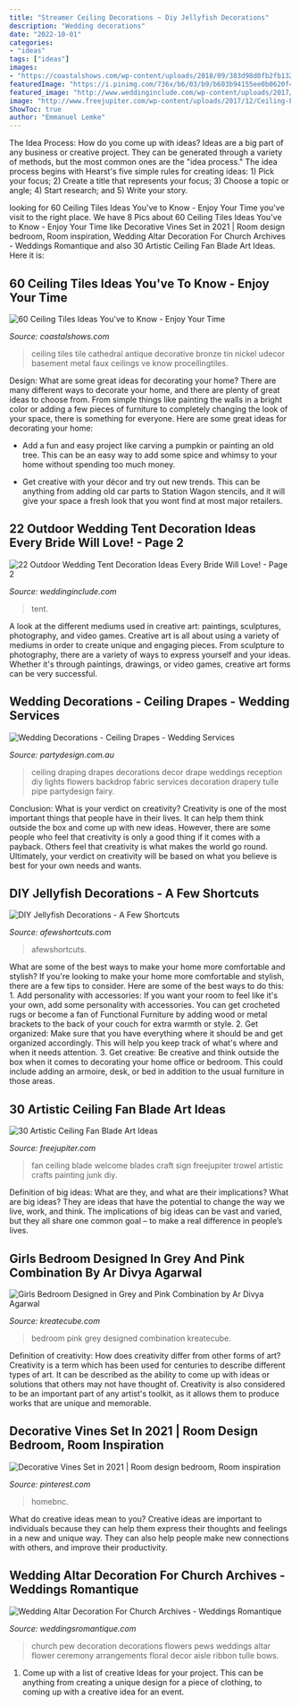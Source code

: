```yaml
---
title: "Streamer Ceiling Decorations ~ Diy Jellyfish Decorations"
description: "Wedding decorations"
date: "2022-10-01"
categories:
- "ideas"
tags: ["ideas"]
images:
- "https://coastalshows.com/wp-content/uploads/2018/09/383d98d0fb2fb1328f0f030528bba309.jpg"
featuredImage: "https://i.pinimg.com/736x/b6/03/b9/b603b94155ee0b0620f4cfd96632104c.jpg"
featured_image: "http://www.weddinginclude.com/wp-content/uploads/2017/07/Babys-breath-and-fairy-lights-from-tented-Wedding-Ceremony.jpg"
image: "http://www.freejupiter.com/wp-content/uploads/2017/12/Ceiling-Fan-Blade-Art-Ideas-9.jpg"
ShowToc: true
author: "Emmanuel Lemke"
---
```



The Idea Process: How do you come up with ideas?
Ideas are a big part of any business or creative project. They can be generated through a variety of methods, but the most common ones are the "idea process." The idea process begins with Hearst's five simple rules for creating ideas: 1) Pick your focus; 2) Create a title that represents your focus; 3) Choose a topic or angle; 4) Start research; and 5) Write your story.

	

		
looking for 60 Ceiling Tiles Ideas You&#039;ve to Know - Enjoy Your Time you've visit to the right place. We have 8 Pics about 60 Ceiling Tiles Ideas You&#039;ve to Know - Enjoy Your Time like Decorative Vines Set in 2021 | Room design bedroom, Room inspiration, Wedding Altar Decoration For Church Archives - Weddings Romantique and also 30 Artistic Ceiling Fan Blade Art Ideas. Here it is:
		
    
## 60 Ceiling Tiles Ideas You&#039;ve To Know - Enjoy Your Time

<img loading=lazy src="https://coastalshows.com/wp-content/uploads/2018/09/383d98d0fb2fb1328f0f030528bba309.jpg" onerror="this.onerror=null;this.src='https://tse4.mm.bing.net/th?id=OIP.oB9gvmyNU10Z5kMQP2hAaQHaJ4&amp;pid=15.1';" alt="60 Ceiling Tiles Ideas You&#039;ve to Know - Enjoy Your Time">

_Source: coastalshows.com_

>ceiling tiles tile cathedral antique decorative bronze tin nickel udecor basement metal faux ceilings ve know proceilingtiles. 

	

Design: What are some great ideas for decorating your home?
There are many different ways to decorate your home, and there are plenty of great ideas to choose from. From simple things like painting the walls in a bright color or adding a few pieces of furniture to completely changing the look of your space, there is something for everyone. Here are some great ideas for decorating your home: 
- Add a fun and easy project like carving a pumpkin or painting an old tree. This can be an easy way to add some spice and whimsy to your home without spending too much money. 

- Get creative with your décor and try out new trends. This can be anything from adding old car parts to Station Wagon stencils, and it will give your space a fresh look that you wont find at most major retailers.

    
## 22 Outdoor Wedding Tent Decoration Ideas Every Bride Will Love! - Page 2

<img loading=lazy src="http://www.weddinginclude.com/wp-content/uploads/2017/07/Babys-breath-and-fairy-lights-from-tented-Wedding-Ceremony.jpg" onerror="this.onerror=null;this.src='https://tse3.mm.bing.net/th?id=OIP.eg0X59l4oMd0pAC09uq8WwHaLH&amp;pid=15.1';" alt="22 Outdoor Wedding Tent Decoration Ideas Every Bride Will Love! - Page 2">

_Source: weddinginclude.com_

>tent. 

	

A look at the different mediums used in creative art: paintings, sculptures, photography, and video games.
Creative art is all about using a variety of mediums in order to create unique and engaging pieces. From sculpture to photography, there are a variety of ways to express yourself and your ideas. Whether it's through paintings, drawings, or video games, creative art forms can be very successful.

    
## Wedding Decorations - Ceiling Drapes - Wedding Services

<img loading=lazy src="http://www.partydesign.com.au/assets/ceiling_drapes/slider/Ceiling-Drapes-22.jpg" onerror="this.onerror=null;this.src='https://tse3.mm.bing.net/th?id=OIP.FQ9-Sox2b2-slvMw-pCndQHaEL&amp;pid=15.1';" alt="Wedding Decorations - Ceiling Drapes - Wedding Services">

_Source: partydesign.com.au_

>ceiling draping drapes decorations decor drape weddings reception diy lights flowers backdrop fabric services decoration drapery tulle pipe partydesign fairy. 

	

Conclusion: What is your verdict on creativity?
Creativity is one of the most important things that people have in their lives. It can help them think outside the box and come up with new ideas. However, there are some people who feel that creativity is only a good thing if it comes with a payback. Others feel that creativity is what makes the world go round. Ultimately, your verdict on creativity will be based on what you believe is best for your own needs and wants.

    
## DIY Jellyfish Decorations - A Few Shortcuts

<img loading=lazy src="https://afewshortcuts.com/wp-content/uploads/2014/06/DIY-Jellyfish-Decorations-1.jpg" onerror="this.onerror=null;this.src='https://tse1.mm.bing.net/th?id=OIP.9iOiMCH8DLvJ7S3Fj5u1OAHaLG&amp;pid=15.1';" alt="DIY Jellyfish Decorations - A Few Shortcuts">

_Source: afewshortcuts.com_

>afewshortcuts. 

	

What are some of the best ways to make your home more comfortable and stylish?
If you're looking to make your home more comfortable and stylish, there are a few tips to consider. Here are some of the best ways to do this: 1. Add personality with accessories: If you want your room to feel like it's your own, add some personality with accessories. You can get crocheted rugs or become a fan of Functional Furniture by adding wood or metal brackets to the back of your couch for extra warmth or style. 2. Get organized: Make sure that you have everything where it should be and get organized accordingly. This will help you keep track of what's where and when it needs attention. 3. Get creative: Be creative and think outside the box when it comes to decorating your home office or bedroom. This could include adding an armoire, desk, or bed in addition to the usual furniture in those areas. 
    
## 30 Artistic Ceiling Fan Blade Art Ideas

<img loading=lazy src="http://www.freejupiter.com/wp-content/uploads/2017/12/Ceiling-Fan-Blade-Art-Ideas-9.jpg" onerror="this.onerror=null;this.src='https://tse2.mm.bing.net/th?id=OIP.mIFmNFiNwdz_9RLoI5RVhQHaJ4&amp;pid=15.1';" alt="30 Artistic Ceiling Fan Blade Art Ideas">

_Source: freejupiter.com_

>fan ceiling blade welcome blades craft sign freejupiter trowel artistic crafts painting junk diy. 

	

Definition of big ideas: What are they, and what are their implications?
What are big ideas? They are ideas that have the potential to change the way we live, work, and think. The implications of big ideas can be vast and varied, but they all share one common goal – to make a real difference in people’s lives.

    
## Girls Bedroom Designed In Grey And Pink Combination By Ar Divya Agarwal

<img loading=lazy src="https://kreatecube.com/usefull/vendor/27287/gallery/10397.jpg" onerror="this.onerror=null;this.src='https://tse4.mm.bing.net/th?id=OIP.P3H-pDkdaZL6Ms53IuyNoAHaHM&amp;pid=15.1';" alt="Girls Bedroom Designed in Grey and Pink Combination by Ar Divya Agarwal">

_Source: kreatecube.com_

>bedroom pink grey designed combination kreatecube. 

	

Definition of creativity: How does creativity differ from other forms of art?
Creativity is a term which has been used for centuries to describe different types of art. It can be described as the ability to come up with ideas or solutions that others may not have thought of. Creativity is also considered to be an important part of any artist's toolkit, as it allows them to produce works that are unique and memorable.

    
## Decorative Vines Set In 2021 | Room Design Bedroom, Room Inspiration

<img loading=lazy src="https://i.pinimg.com/736x/b6/03/b9/b603b94155ee0b0620f4cfd96632104c.jpg" onerror="this.onerror=null;this.src='https://tse2.mm.bing.net/th?id=OIP.lpXwU6f3uCopD8ts8E6kzAHaLH&amp;pid=15.1';" alt="Decorative Vines Set in 2021 | Room design bedroom, Room inspiration">

_Source: pinterest.com_

>homebnc. 

	

What do creative ideas mean to you?
Creative ideas are important to individuals because they can help them express their thoughts and feelings in a new and unique way. They can also help people make new connections with others, and improve their productivity.

    
## Wedding Altar Decoration For Church Archives - Weddings Romantique

<img loading=lazy src="https://weddingsromantique.com/wp/wp-content/uploads/2013/03/Church-Pew-Wedding-Decoration-Ideas_-White-flowers.jpg" onerror="this.onerror=null;this.src='https://tse3.mm.bing.net/th?id=OIP.w39ChhICJ0kHZH0yrqg8bwHaLK&amp;pid=15.1';" alt="Wedding Altar Decoration For Church Archives - Weddings Romantique">

_Source: weddingsromantique.com_

>church pew decoration decorations flowers pews weddings altar flower ceremony arrangements floral decor aisle ribbon tulle bows. 

	

1. Come up with a list of creative Ideas for your project. This can be anything from creating a unique design for a piece of clothing, to coming up with a creative idea for an event.

